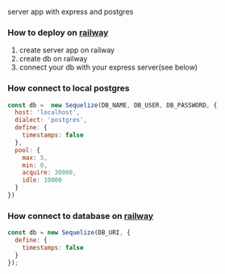 server app with express and postgres

### How to deploy on [railway](https://www.railway.app)
1. create server app on railway
2. create db on railway
3. connect your db with your express server(see below)

### How connect to local postgres
```javascript
const db =  new Sequelize(DB_NAME, DB_USER, DB_PASSWORD, {
  host: 'localhost',
  dialect: 'postgres',
  define: {
    timestamps: false
  },
  pool: {
    max: 5,
    min: 0,
    acquire: 30000,
    idle: 10000
  }
})
```

### How connect to database on [railway](https://www.railway.app)
```javascript
const db = new Sequelize(DB_URI, {
  define: {
    timestamps: false
  }
});
```
